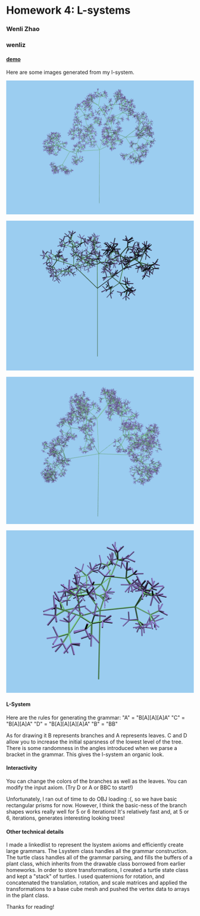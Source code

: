 # Homework 4: L-systems

### Wenli Zhao

### wenliz

#### [demo](https://wpchop.github.io/homework-4-l-systems-wpchop/)

Here are some images generated from my l-system.

![](img/5.png)

![](img/5_iter.png)

![](img/D.png)

![](img/3_iter.png)

#### L-System
Here are the rules for generating the grammar:
"A" = "B[A][A][A]A"
"C" = "B[A][A]A"
"D" = "B[A][A][A][A]A"
"B" = "BB"

As for drawing it B represents branches and A represents leaves. C and D allow you to increase the initial sparsness of the lowest level of the tree. There is some randomness in the angles introduced when we parse a bracket in the grammar. This gives the l-system an organic look.

#### Interactivity
You can change the colors of the branches as well as the leaves. You can modify the input axiom. (Try D or A or BBC to start!)

Unfortunately, I ran out of time to do OBJ loading :(, so we have basic rectangular prisms for now. However, I think the basic-ness of the branch shapes works really well for 5 or 6 iterations! It's relatively fast and, at 5 or 6, iterations, generates interesting looking trees! 

#### Other technical details
I made a linkedlist to represent the lsystem axioms and efficiently create large grammars. The Lsystem class handles all the grammar construction. The turtle class handles all of the grammar parsing, and fills the buffers of a plant class, which inherits from the drawable class borrowed from earlier homeworks. In order to store transformations, I created a turtle state class and kept a "stack" of turtles. I used quaternions for rotation, and concatenated the translation, rotation, and scale matrices and applied the transformations to a base cube mesh and pushed the vertex data to arrays in the plant class.

Thanks for reading!
